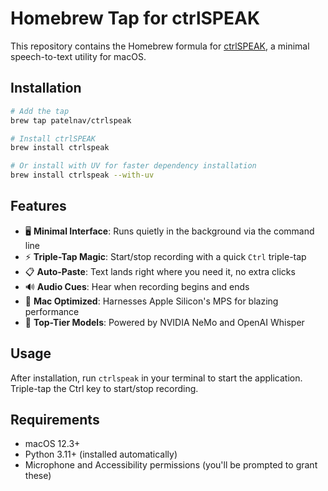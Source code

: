 # Homebrew Tap for ctrlSPEAK

This repository contains the Homebrew formula for [ctrlSPEAK](https://github.com/patelnav/ctrlspeak), a minimal speech-to-text utility for macOS.

## Installation

```bash
# Add the tap
brew tap patelnav/ctrlspeak

# Install ctrlSPEAK
brew install ctrlspeak

# Or install with UV for faster dependency installation
brew install ctrlspeak --with-uv
```

## Features

- 🖥️ **Minimal Interface**: Runs quietly in the background via the command line
- ⚡ **Triple-Tap Magic**: Start/stop recording with a quick `Ctrl` triple-tap
- 📋 **Auto-Paste**: Text lands right where you need it, no extra clicks
- 🔊 **Audio Cues**: Hear when recording begins and ends
- 🍎 **Mac Optimized**: Harnesses Apple Silicon's MPS for blazing performance
- 🌟 **Top-Tier Models**: Powered by NVIDIA NeMo and OpenAI Whisper

## Usage

After installation, run `ctrlspeak` in your terminal to start the application. Triple-tap the Ctrl key to start/stop recording.

## Requirements

- macOS 12.3+
- Python 3.11+ (installed automatically)
- Microphone and Accessibility permissions (you'll be prompted to grant these) 